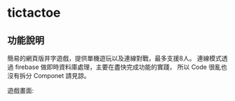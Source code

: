 # tictactoe 
## 功能說明
簡易的網頁版井字遊戲，提供單機遊玩以及連線對戰，最多支援8人。
連線模式透過 firebase 做即時資料庫處理，主要在盡快完成功能的實踐，
所以 Code 很亂也沒有拆分 Componet 請見諒。

遊戲畫面:
